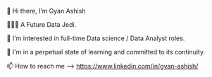 👋 Hi there, I’m Gyan Ashish

👨🏻‍💻 A Future Data Jedi.

👀 I'm interested in full-time Data science / Data Analyst roles.

🌱 I'm in a perpetual state of learning and committed to its continuity.

📫 How to reach me --> https://www.linkedin.com/in/gyan-ashish/
